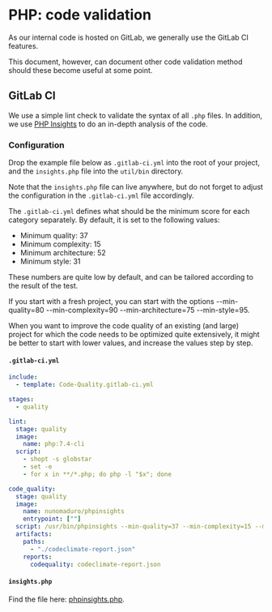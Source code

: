 # PHP: code validation

As our internal code is hosted on GitLab, we generally use the GitLab CI
features.

This document, however, can document other code validation method should these
become useful at some point.

## GitLab CI

We use a simple lint check to validate the syntax of all `.php` files. In
addition, we use [PHP Insights](https://phpinsights.com/) to do an in-depth
analysis of the code.

### Configuration

Drop the example file below as `.gitlab-ci.yml` into the root of your project,
and the `insights.php` file into the `util/bin` directory.

Note that the `insights.php` file can live anywhere, but do not forget to adjust
the configuration in the `.gitlab-ci.yml` file accordingly.

The `.gitlab-ci.yml` defines what should be the minimum score for each category
separately. By default, it is set to the following values:

* Minimum quality: 37
* Minimum complexity: 15
* Minimum architecture: 52
* Minimum style: 31

These numbers are quite low by default, and can be tailored according to the
result of the test.

If you start with a fresh project, you can start with the options
--min-quality=80 --min-complexity=90 --min-architecture=75 --min-style=95.

When you want to improve the code quality of an existing (and large) project for
which the code needs to be optimized quite extensively, it might be better to
start with lower values, and increase the values step by step.

#### `.gitlab-ci.yml`

```yml
include:
  - template: Code-Quality.gitlab-ci.yml

stages:
  - quality

lint:
  stage: quality
  image:
    name: php:7.4-cli
  script:
    - shopt -s globstar
    - set -e
    - for x in **/*.php; do php -l "$x"; done

code_quality:
  stage: quality
  image:
    name: nunomaduro/phpinsights
    entrypoint: [""]
  script: /usr/bin/phpinsights --min-quality=37 --min-complexity=15 --min-architecture=52 --min-style=31 --no-interaction --config-path=util/bin/insights.php --format=codeclimate > codeclimate-report.json
  artifacts:
    paths:
      - "./codeclimate-report.json"
    reports:
      codequality: codeclimate-report.json
```

#### `insights.php`

Find the file here: [phpinsights.php](phpinsights.php).


